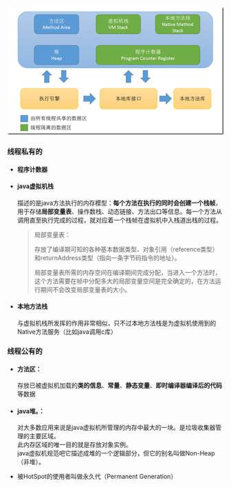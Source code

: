 ![](/assets/java运行时数据区域.png)

### 线程私有的

* #### 程序计数器
* #### java虚拟机栈

  描述的是java方法执行的内存模型：**每个方法在执行的同时会创建一个栈帧**，用于存储**局部变量表**、操作数栈、动态链接、方法出口等信息。每一个方法从调用直至执行完成的过程，就对应着一个栈帧在虚拟机中入栈道出栈的过程。

  > 局部变量表：
  >
  > 存放了编译期可知的各种基本数据类型、对象引用（reference类型）和returnAddress类型（指向一条字节码指令的地址）。
  >
  > 局部变量表所需的内存空间在编译期间完成分配，当进入一个方法时，这个方法需要在帧中分配多大的局部变量空间是完全确定的，在方法运行期间不会改变局部变量表的大小。

* #### 本地方法栈

  与虚拟机栈所发挥的作用非常相似，只不过本地方法栈是为虚拟机使用到的Native方法服务（比如java调用c库）

### 线程公有的

* #### 方法区：

  存放已被虚拟机加载的**类的信息**、**常量**、**静态变量**、**即时编译器编译后的代码**等数据

* #### java堆。：

  对大多数应用来说是java虚拟机所管理的内存中最大的一块。是垃圾收集器管理的主要区域。  
  此内存区域的唯一目的就是存放对象实例。  
  java虚拟机规范吧它描述成堆的一个逻辑部分，但它的别名叫做Non-Heap（非堆）。

* 被HotSpot的使用者叫做永久代（Permanent Generation）



